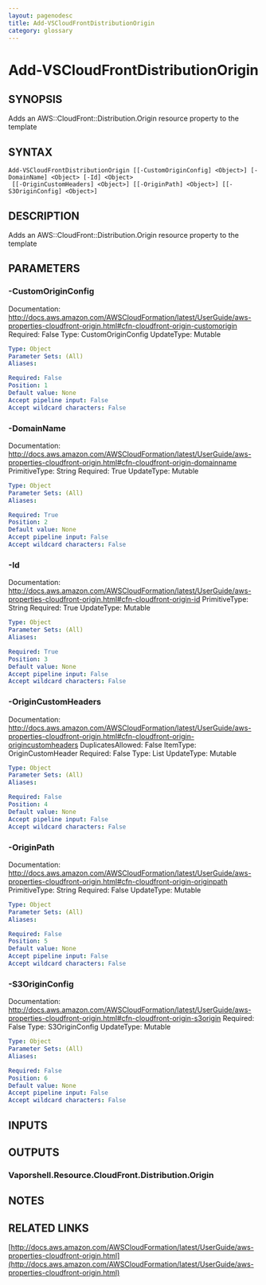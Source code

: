 ```yaml
---
layout: pagenodesc
title: Add-VSCloudFrontDistributionOrigin
category: glossary
---
```


# Add-VSCloudFrontDistributionOrigin

## SYNOPSIS
Adds an AWS::CloudFront::Distribution.Origin resource property to the template

## SYNTAX

```
Add-VSCloudFrontDistributionOrigin [[-CustomOriginConfig] <Object>] [-DomainName] <Object> [-Id] <Object>
 [[-OriginCustomHeaders] <Object>] [[-OriginPath] <Object>] [[-S3OriginConfig] <Object>]
```

## DESCRIPTION
Adds an AWS::CloudFront::Distribution.Origin resource property to the template

## PARAMETERS

### -CustomOriginConfig
Documentation: http://docs.aws.amazon.com/AWSCloudFormation/latest/UserGuide/aws-properties-cloudfront-origin.html#cfn-cloudfront-origin-customorigin
Required: False
Type: CustomOriginConfig
UpdateType: Mutable

```yaml
Type: Object
Parameter Sets: (All)
Aliases: 

Required: False
Position: 1
Default value: None
Accept pipeline input: False
Accept wildcard characters: False
```

### -DomainName
Documentation: http://docs.aws.amazon.com/AWSCloudFormation/latest/UserGuide/aws-properties-cloudfront-origin.html#cfn-cloudfront-origin-domainname
PrimitiveType: String
Required: True
UpdateType: Mutable

```yaml
Type: Object
Parameter Sets: (All)
Aliases: 

Required: True
Position: 2
Default value: None
Accept pipeline input: False
Accept wildcard characters: False
```

### -Id
Documentation: http://docs.aws.amazon.com/AWSCloudFormation/latest/UserGuide/aws-properties-cloudfront-origin.html#cfn-cloudfront-origin-id
PrimitiveType: String
Required: True
UpdateType: Mutable

```yaml
Type: Object
Parameter Sets: (All)
Aliases: 

Required: True
Position: 3
Default value: None
Accept pipeline input: False
Accept wildcard characters: False
```

### -OriginCustomHeaders
Documentation: http://docs.aws.amazon.com/AWSCloudFormation/latest/UserGuide/aws-properties-cloudfront-origin.html#cfn-cloudfront-origin-origincustomheaders
DuplicatesAllowed: False
ItemType: OriginCustomHeader
Required: False
Type: List
UpdateType: Mutable

```yaml
Type: Object
Parameter Sets: (All)
Aliases: 

Required: False
Position: 4
Default value: None
Accept pipeline input: False
Accept wildcard characters: False
```

### -OriginPath
Documentation: http://docs.aws.amazon.com/AWSCloudFormation/latest/UserGuide/aws-properties-cloudfront-origin.html#cfn-cloudfront-origin-originpath
PrimitiveType: String
Required: False
UpdateType: Mutable

```yaml
Type: Object
Parameter Sets: (All)
Aliases: 

Required: False
Position: 5
Default value: None
Accept pipeline input: False
Accept wildcard characters: False
```

### -S3OriginConfig
Documentation: http://docs.aws.amazon.com/AWSCloudFormation/latest/UserGuide/aws-properties-cloudfront-origin.html#cfn-cloudfront-origin-s3origin
Required: False
Type: S3OriginConfig
UpdateType: Mutable

```yaml
Type: Object
Parameter Sets: (All)
Aliases: 

Required: False
Position: 6
Default value: None
Accept pipeline input: False
Accept wildcard characters: False
```

## INPUTS

## OUTPUTS

### Vaporshell.Resource.CloudFront.Distribution.Origin

## NOTES

## RELATED LINKS

[http://docs.aws.amazon.com/AWSCloudFormation/latest/UserGuide/aws-properties-cloudfront-origin.html](http://docs.aws.amazon.com/AWSCloudFormation/latest/UserGuide/aws-properties-cloudfront-origin.html)

